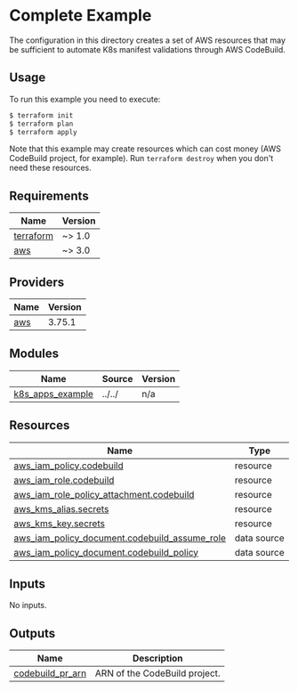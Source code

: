 # Complete Example

The configuration in this directory creates a set of AWS resources that may be sufficient to automate K8s manifest validations through AWS CodeBuild.

## Usage

To run this example you need to execute:

```bash
$ terraform init
$ terraform plan
$ terraform apply
```

Note that this example may create resources which can cost money (AWS CodeBuild project, for example). Run `terraform destroy` when you don't need these resources.

## Requirements

| Name | Version |
|------|---------|
| <a name="requirement_terraform"></a> [terraform](#requirement\_terraform) | ~> 1.0 |
| <a name="requirement_aws"></a> [aws](#requirement\_aws) | ~> 3.0 |

## Providers

| Name | Version |
|------|---------|
| <a name="provider_aws"></a> [aws](#provider\_aws) | 3.75.1 |

## Modules

| Name | Source | Version |
|------|--------|---------|
| <a name="module_k8s_apps_example"></a> [k8s\_apps\_example](#module\_k8s\_apps\_example) | ../../ | n/a |

## Resources

| Name | Type |
|------|------|
| [aws_iam_policy.codebuild](https://registry.terraform.io/providers/hashicorp/aws/latest/docs/resources/iam_policy) | resource |
| [aws_iam_role.codebuild](https://registry.terraform.io/providers/hashicorp/aws/latest/docs/resources/iam_role) | resource |
| [aws_iam_role_policy_attachment.codebuild](https://registry.terraform.io/providers/hashicorp/aws/latest/docs/resources/iam_role_policy_attachment) | resource |
| [aws_kms_alias.secrets](https://registry.terraform.io/providers/hashicorp/aws/latest/docs/resources/kms_alias) | resource |
| [aws_kms_key.secrets](https://registry.terraform.io/providers/hashicorp/aws/latest/docs/resources/kms_key) | resource |
| [aws_iam_policy_document.codebuild_assume_role](https://registry.terraform.io/providers/hashicorp/aws/latest/docs/data-sources/iam_policy_document) | data source |
| [aws_iam_policy_document.codebuild_policy](https://registry.terraform.io/providers/hashicorp/aws/latest/docs/data-sources/iam_policy_document) | data source |

## Inputs

No inputs.

## Outputs

| Name | Description |
|------|-------------|
| <a name="output_codebuild_pr_arn"></a> [codebuild\_pr\_arn](#output\_codebuild\_pr\_arn) | ARN of the CodeBuild project. |
